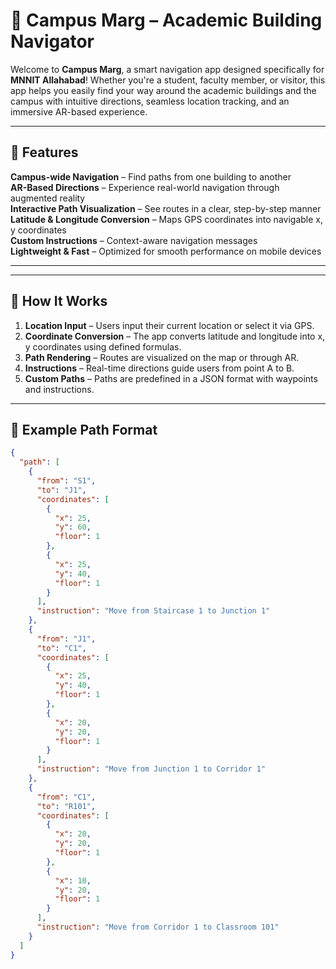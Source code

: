 # 📍 Campus Marg – Academic Building Navigator

Welcome to **Campus Marg**, a smart navigation app designed specifically for **MNNIT Allahabad**! Whether you're a student, faculty member, or visitor, this app helps you easily find your way around the academic buildings and the campus with intuitive directions, seamless location tracking, and an immersive AR-based experience.

---

## 🚀 Features

 **Campus-wide Navigation** – Find paths from one building to another  
 **AR-Based Directions** – Experience real-world navigation through augmented reality  
 **Interactive Path Visualization** – See routes in a clear, step-by-step manner  
 **Latitude & Longitude Conversion** – Maps GPS coordinates into navigable x, y coordinates  
 **Custom Instructions** – Context-aware navigation messages  
 **Lightweight & Fast** – Optimized for smooth performance on mobile devices  

---


---

## 📌 How It Works

1. **Location Input** – Users input their current location or select it via GPS.
2. **Coordinate Conversion** – The app converts latitude and longitude into x, y coordinates using defined formulas.
3. **Path Rendering** – Routes are visualized on the map or through AR.
4. **Instructions** – Real-time directions guide users from point A to B.
5. **Custom Paths** – Paths are predefined in a JSON format with waypoints and instructions.

---

## 🧭 Example Path Format

```json
{
  "path": [
    {
      "from": "S1",
      "to": "J1",
      "coordinates": [
        {
          "x": 25,
          "y": 60,
          "floor": 1
        },
        {
          "x": 25,
          "y": 40,
          "floor": 1
        }
      ],
      "instruction": "Move from Staircase 1 to Junction 1"
    },
    {
      "from": "J1",
      "to": "C1",
      "coordinates": [
        {
          "x": 25,
          "y": 40,
          "floor": 1
        },
        {
          "x": 20,
          "y": 20,
          "floor": 1
        }
      ],
      "instruction": "Move from Junction 1 to Corridor 1"
    },
    {
      "from": "C1",
      "to": "R101",
      "coordinates": [
        {
          "x": 20,
          "y": 20,
          "floor": 1
        },
        {
          "x": 10,
          "y": 20,
          "floor": 1
        }
      ],
      "instruction": "Move from Corridor 1 to Classroom 101"
    }
  ]
}


